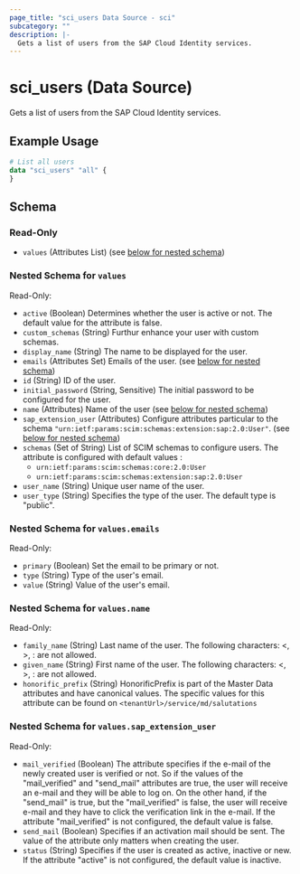 ```yaml
---
page_title: "sci_users Data Source - sci"
subcategory: ""
description: |-
  Gets a list of users from the SAP Cloud Identity services.
---
```


# sci_users (Data Source)

Gets a list of users from the SAP Cloud Identity services.

## Example Usage

```terraform
# List all users
data "sci_users" "all" {
}
```

<!-- schema generated by tfplugindocs -->
## Schema

### Read-Only

- `values` (Attributes List) (see [below for nested schema](#nestedatt--values))

<a id="nestedatt--values"></a>
### Nested Schema for `values`

Read-Only:

- `active` (Boolean) Determines whether the user is active or not. The default value for the attribute is false.
- `custom_schemas` (String) Furthur enhance your user with custom schemas.
- `display_name` (String) The name to be displayed for the user.
- `emails` (Attributes Set) Emails of the user. (see [below for nested schema](#nestedatt--values--emails))
- `id` (String) ID of the user.
- `initial_password` (String, Sensitive) The initial password to be configured for the user.
- `name` (Attributes) Name of the user (see [below for nested schema](#nestedatt--values--name))
- `sap_extension_user` (Attributes) Configure attributes particular to the schema `"urn:ietf:params:scim:schemas:extension:sap:2.0:User"`. (see [below for nested schema](#nestedatt--values--sap_extension_user))
- `schemas` (Set of String) List of SCIM schemas to configure users. The attribute is configured with default values :
	- `urn:ietf:params:scim:schemas:core:2.0:User` 
	- `urn:ietf:params:scim:schemas:extension:sap:2.0:User`
- `user_name` (String) Unique user name of the user.
- `user_type` (String) Specifies the type of the user. The default type is "public".

<a id="nestedatt--values--emails"></a>
### Nested Schema for `values.emails`

Read-Only:

- `primary` (Boolean) Set the email to be primary or not.
- `type` (String) Type of the user's email.
- `value` (String) Value of the user's email.


<a id="nestedatt--values--name"></a>
### Nested Schema for `values.name`

Read-Only:

- `family_name` (String) Last name of the user. The following characters: <, >, : are not allowed.
- `given_name` (String) First name of the user. The following characters: <, >, : are not allowed.
- `honorific_prefix` (String) HonorificPrefix is part of the Master Data attributes and have canonical values. The specific values for this attribute can be found on `<tenantUrl>/service/md/salutations`


<a id="nestedatt--values--sap_extension_user"></a>
### Nested Schema for `values.sap_extension_user`

Read-Only:

- `mail_verified` (Boolean) The attribute specifies if the e-mail of the newly created user is verified or not. So if the values of the "mail_verified" and "send_mail" attributes are true, the user will receive an e-mail and they will be able to log on. On the other hand, if the "send_mail" is true, but the "mail_verified" is false, the user will receive e-mail and they have to click the verification link in the e-mail. If the attribute "mail_verified" is not configured, the default value is false.
- `send_mail` (Boolean) Specifies if an activation mail should be sent. The value of the attribute only matters when creating the user.
- `status` (String) Specifies if the user is created as active, inactive or new. If the attribute "active" is not configured, the default value is inactive.
